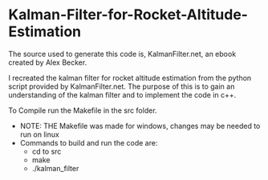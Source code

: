 # Kalman-Filter-for-Rocket-Altitude-Estimation

The source used to generate this code is, KalmanFilter.net, an ebook created by Alex Becker.

I recreated the kalman filter for rocket altitude estimation from the python script provided by KalmanFilter.net. The purpose of this is to gain an understanding of the kalman filter and to implement the code in c++.

To Compile run the Makefile in the src folder.
  - NOTE: THE Makefile was made for windows, changes may be needed to run on linux
  - Commands to build and run the code are:
    - cd to src
    - make
    - ./kalman_filter
